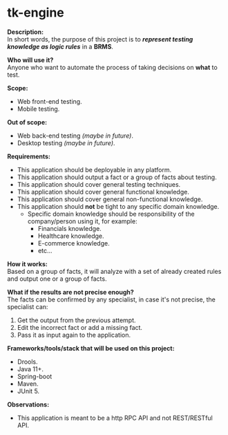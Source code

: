 # tk-engine

**Description:**<br>
In short words, the purpose of this project is to **_represent testing knowledge as logic rules_** in a **BRMS**.

**Who will use it?**<br>
Anyone who want to automate the process of taking decisions on **what** to test.

**Scope:**<br>
* Web front-end testing.
* Mobile testing.

**Out of scope:**<br>
* Web back-end testing _(maybe in future)_.
* Desktop testing _(maybe in future)_.

**Requirements:**<br>
* This application should be deployable in any platform.
* This application should output a fact or a group of facts about testing.
* This application should cover general testing techniques.
* This application should cover general functional knowledge.
* This application should cover general non-functional knowledge.
* This application should **not** be tight to any specific domain knowledge.
    * Specific domain knowledge should be responsibility of the company/person using it, for example:
        * Financials knowledge.
        * Healthcare knowledge.
        * E-commerce knowledge.
        * etc...

**How it works:**<br>
Based on a group of facts, it will analyze with a set of already created rules and output one or a group of facts.<br>
 
**What if the results are not precise enough?**<br>
The facts can be confirmed by any specialist, in case it's not precise, the specialist can: <br>
1. Get the output from the previous attempt.
2. Edit the incorrect fact or add a missing fact.
3. Pass it as input again to the application.

**Frameworks/tools/stack that will be used on this project:**
  * Drools.
  * Java 11+.
  * Spring-boot
  * Maven.
  * JUnit 5.
  
**Observations:**<br>
  * This application is meant to be a http RPC API and not REST/RESTful API.
